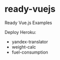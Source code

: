 # ready-vuejs
Ready Vue.js Examples

Deploy Heroku:

 * yandex-translator
 * weight-calc
 * fuel-consumption
